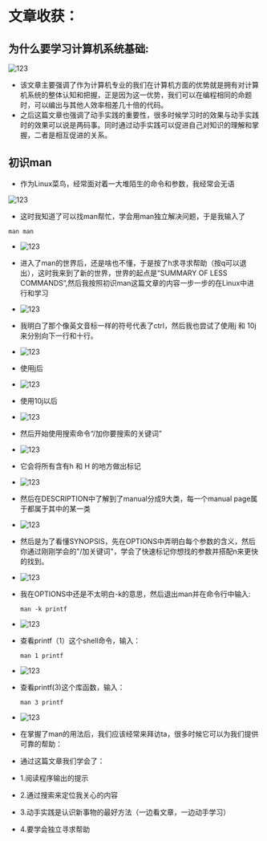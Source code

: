 # 文章收获：

## 为什么要学习计算机系统基础:

![123](article/86.jpg)

- 该文章主要强调了作为计算机专业的我们在计算机方面的优势就是拥有对计算机系统的整体认知和把握，正是因为这一优势，我们可以在编程相同的命题时，可以编出与其他人效率相差几十倍的代码。
- 之后这篇文章也强调了动手实践的重要性，很多时候学习时的效果与动手实践时的效果可以说是两码事。同时通过动手实践可以促进自己对知识的理解和掌握，二者是相互促进的关系。

## 初识man

- 作为Linux菜鸟，经常面对着一大堆陌生的命令和参数，我经常会无语

![123](article/111101.jpg)

- 这时我知道了可以找man帮忙，学会用man独立解决问题，于是我输入了

```
man man
```

- ![123](article/11111.jpg)

- 进入了man的世界后，还是啥也不懂，于是按了h求寻求帮助（按q可以退出），这时我来到了新的世界，世界的起点是“SUMMARY OF LESS COMMANDS”,然后我按照初识man这篇文章的内容一步一步的在Linux中进行和学习

- ![123](article/111102.jpg)

- 我明白了那个像英文音标一样的符号代表了ctrl，然后我也尝试了使用j 和 10j 来分别向下一行和十行。

- ![123](article/11113.jpg)

- 使用j后

- ![123](article/11114.jpg)

- 使用10j以后

- ![123](article/11115.jpg)

- 然后开始使用搜索命令“/加你要搜索的关键词”

- ![123](article/11116.jpg)

- 它会将所有含有h 和 H 的地方做出标记

- ![123](article/111103.jpg)

- 然后在DESCRIPTION中了解到了manual分成9大类，每一个manual page属于都属于其中的某一类

- ![123](article/11117.jpg)

- 然后是为了看懂SYNOPSIS，先在OPTIONS中弄明白每个参数的含义，然后你通过刚刚学会的"/加关键词"，学会了快速标记你想找的参数并搭配n来更快的找到。

- ![123](article/111104.jpg)

- 我在OPTIONS中还是不太明白-k的意思，然后退出man并在命令行中输入:

  ```  
  man -k printf

- ![123](article/111112.jpg)

- 查看printf（1）这个shell命令，输入：

  ``` 
  man 1 printf  

- ![123](article/111113.jpg)

- 查看printf(3)这个库函数，输入：

  ```
  man 3 printf 

- ![123](article/111111.jpg)

- 在掌握了man的用法后，我们应该经常来拜访ta，很多时候它可以为我们提供可靠的帮助：

- 通过这篇文章我们学会了：

- 1.阅读程序输出的提示

- 2.通过搜索来定位我关心的内容

- 3.动手实践是认识新事物的最好方法（一边看文章，一边动手学习）

- 4.要学会独立寻求帮助